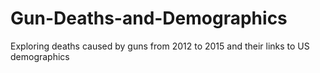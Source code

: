 # Gun-Deaths-and-Demographics
Exploring deaths caused by guns from 2012 to 2015 and their links to US demographics
